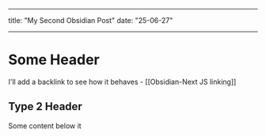
---
title: "My Second Obsidian Post"
date: "25-06-27"

---

# Some Header


I'll add a backlink to see how it behaves - [[Obsidian-Next JS linking]]

## Type 2 Header
Some content below it